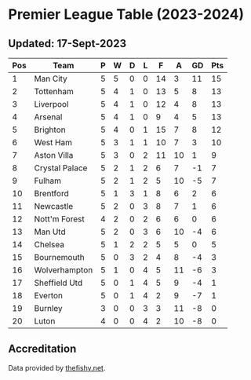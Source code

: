 # Premier League Table (2023-2024)
## Updated: 17-Sept-2023

| Pos | Team | P | W | D | L | F | A | GD | Pts |
| --- | --- | --- | --- | --- | --- | --- | --- | --- | --- |
| 1 | Man City | 5 | 5 | 0 | 0 | 14 | 3 | 11 | 15 |
| 2 | Tottenham | 5 | 4 | 1 | 0 | 13 | 5 | 8 | 13 |
| 3 | Liverpool | 5 | 4 | 1 | 0 | 12 | 4 | 8 | 13 |
| 4 | Arsenal | 5 | 4 | 1 | 0 | 9 | 4 | 5 | 13 |
| 5 | Brighton | 5 | 4 | 0 | 1 | 15 | 7 | 8 | 12 |
| 6 | West Ham | 5 | 3 | 1 | 1 | 10 | 7 | 3 | 10 |
| 7 | Aston Villa | 5 | 3 | 0 | 2 | 11 | 10 | 1 | 9 |
| 8 | Crystal Palace | 5 | 2 | 1 | 2 | 6 | 7 | -1 | 7 |
| 9 | Fulham | 5 | 2 | 1 | 2 | 5 | 10 | -5 | 7 |
| 10 | Brentford | 5 | 1 | 3 | 1 | 8 | 6 | 2 | 6 |
| 11 | Newcastle | 5 | 2 | 0 | 3 | 8 | 7 | 1 | 6 |
| 12 | Nott'm Forest | 4 | 2 | 0 | 2 | 6 | 6 | 0 | 6 |
| 13 | Man Utd | 5 | 2 | 0 | 3 | 6 | 10 | -4 | 6 |
| 14 | Chelsea | 5 | 1 | 2 | 2 | 5 | 5 | 0 | 5 |
| 15 | Bournemouth | 5 | 0 | 3 | 2 | 4 | 8 | -4 | 3 |
| 16 | Wolverhampton | 5 | 1 | 0 | 4 | 5 | 11 | -6 | 3 |
| 17 | Sheffield Utd | 5 | 0 | 1 | 4 | 5 | 9 | -4 | 1 |
| 18 | Everton | 5 | 0 | 1 | 4 | 2 | 9 | -7 | 1 |
| 19 | Burnley | 3 | 0 | 0 | 3 | 3 | 11 | -8 | 0 |
| 20 | Luton | 4 | 0 | 0 | 4 | 2 | 10 | -8 | 0 |

## Accreditation 

Data provided by [thefishy.net](https://www.thefishy.net/).